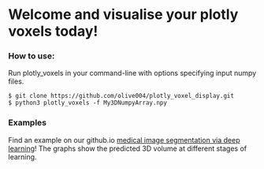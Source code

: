 # Welcome and visualise your plotly voxels today!


### How to use:
Run plotly_voxels in your command-line with options specifying input numpy files.

``` 
$ git clone https://github.com/olive004/plotly_voxel_display.git
$ python3 plotly_voxels -f My3DNumpyArray.npy
```


### Examples
Find an example on our github.io [medical image segmentation via deep learning](https://3d-mri-tissue-segmentation.github.io/)!
The graphs show the predicted 3D volume at different stages of learning.
